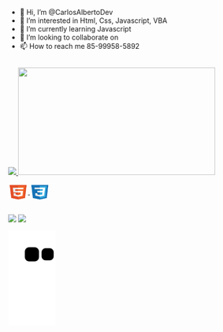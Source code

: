 - 👋 Hi, I’m @CarlosAlbertoDev
- 👀 I’m interested in Html, Css, Javascript, VBA
- 🌱 I’m currently learning Javascript
- 💞️ I’m looking to collaborate on
- 📫 How to reach me 85-99958-5892

##

<div align="left">
  <a href="https://github.com/CarlosAlbertoDev">
  <img height="160em" src="https://github-readme-stats.vercel.app/api?username=CarlosAlbertoDev&show_icons=true&theme=dark&include_all_commits=true&count_private=true"/>
  <img width="400em" height="218m" src="https://github-readme-stats.vercel.app/api/top-langs/?username=CarlosAlbertoDev&layout=compact&langs_count=7&theme=dark"/>
</div>
<div style="display: inline_block"><br>
  <img align="center" alt="Rafa-HTML" height="30" width="40" src="https://raw.githubusercontent.com/devicons/devicon/master/icons/html5/html5-original.svg">
  <img align="center" alt="Rafa-CSS" height="30" width="40" src="https://raw.githubusercontent.com/devicons/devicon/master/icons/css3/css3-original.svg">
</div>
  
## <div>
   <a href="https://instagram.com/drielymacedobr" target="_blank"><img src="https://img.shields.io/badge/-Instagram-%23E4405F?style=for-the-badge&logo=instagram&logoColor=white" target="_blank"></a>
  <a href="https://www.linkedin.com/in/carlosalbertodev" target="_blank"><img src="https://img.shields.io/badge/-LinkedIn-%230077B5?style=for-the-badge&logo=linkedin&logoColor=white" target="_blank"></a>
   
  ![Snake animation](https://github.com/rafaballerini/rafaballerini/blob/output/github-contribution-grid-snake.svg)

</div>

<!---
CarlosAlbertoDev/CarlosAlbertoDev is a ✨ special ✨ repository because its `README.md` (this file) appears on your GitHub profile.
You can click the Preview link to take a look at your changes.
--->
